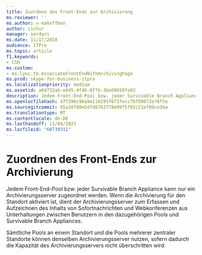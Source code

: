 ```yaml
---
title: Zuordnen des Front-Ends zur Archivierung
ms.reviewer: ''
ms.author: v-mahoffman
author: cichur
manager: serdars
ms.date: 11/17/2018
audience: ITPro
ms.topic: article
f1.keywords:
- CSH
ms.custom:
- ms.lync.tb.AssociateFrontEndWithArchivingPage
ms.prod: skype-for-business-itpro
ms.localizationpriority: medium
ms.assetid: a0d732ab-e845-4f46-8f7b-3ba506597a92
description: Jedem Front-End-Pool bzw. jeder Survivable Branch Appliance kann nur ein Archivierungsserver zugeordnet werden. Wenn die Archivierung für den Standort aktiviert ist, dient der Archivierungsserver zum Erfassen und Aufzeichnen des Inhalts von Sofortnachrichten und Webkonferenzen aus Unterhaltungen zwischen Benutzern in den dazugehörigen Pools und Survivable Branch Appliances.
ms.openlocfilehash: d7f390c96a9e110295f673fecc78f09972e76f5e
ms.sourcegitcommit: 65a10f80e5dfd67b2778e09f5f92c21ef09ce36a
ms.translationtype: MT
ms.contentlocale: de-DE
ms.lasthandoff: 11/04/2021
ms.locfileid: "60739311"
---
```

# <a name="associate-front-end-with-archiving"></a>Zuordnen des Front-Ends zur Archivierung
 
Jedem Front-End-Pool bzw. jeder Survivable Branch Appliance kann nur ein Archivierungsserver zugeordnet werden. Wenn die Archivierung für den Standort aktiviert ist, dient der Archivierungsserver zum Erfassen und Aufzeichnen des Inhalts von Sofortnachrichten und Webkonferenzen aus Unterhaltungen zwischen Benutzern in den dazugehörigen Pools und Survivable Branch Appliances. 
  
Sämtliche Pools an einem Standort und die Pools mehrerer zentraler Standorte können denselben Archivierungsserver nutzen, sofern dadurch die Kapazität des Archivierungsservers nicht überschritten wird. 
  

